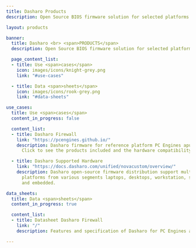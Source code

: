 ```yaml
---
title: Dasharo Products
description: Open Source BIOS firmware solution for selected platforms

layout: products

banner:
  title: Dasharo <br> <span>PRODUCTS</span>
  description: Open Source BIOS firmware solution for selected platforms.

  page_content_list:
  - title: Use <span>cases</span>
    icon: images/icons/knight-grey.png
    link: "#use-cases"

  - title: Data <span>sheets</span>
    icon: images/icons/rook-grey.png
    link: "#data-sheets"

use_cases:
  title: Use <span>cases</span>
  content_in_progress: false

  content_list:
  - title: Dasharo Firewall
    link: "https://pcengines.github.io/"
    description: Dasharo firmware for reference platform PC Engines apu2.
      Click to see the products included and the hardware compatibility list.

  - title: Dasharo Supported Hardware
    link: "https://docs.dasharo.com/unified/novacustom/overview/"
    description: Dasharo open-source firmware distribution support multiple
      platforms from various segments laptops, desktops, workstation, servers
      and embedded.

data_sheets:
  title: Data <span>sheets</span>
  content_in_progress: true

  content_list:
  - title: Datasheet Dasharo Firewall
    link: "/"
    description: Features and specification of Dasharo for PC Engines apu2

---
```

